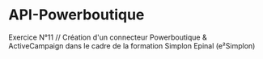 # API-Powerboutique
Exercice N°11 // Création d'un connecteur Powerboutique &amp; ActiveCampaign dans le cadre de la formation Simplon Epinal (e²Simplon)
